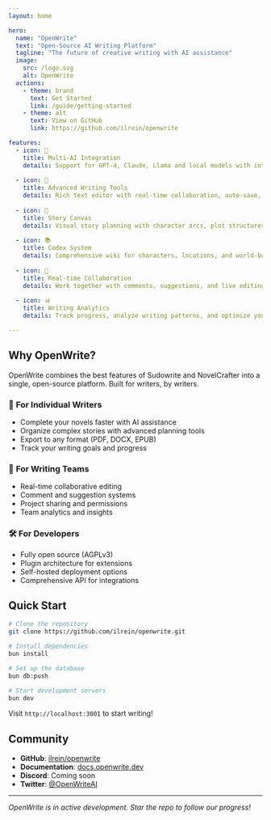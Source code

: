 ```yaml
---
layout: home

hero:
  name: "OpenWrite"
  text: "Open-Source AI Writing Platform"
  tagline: "The future of creative writing with AI assistance"
  image:
    src: /logo.svg
    alt: OpenWrite
  actions:
    - theme: brand
      text: Get Started
      link: /guide/getting-started
    - theme: alt
      text: View on GitHub
      link: https://github.com/ilrein/openwrite

features:
  - icon: 🤖
    title: Multi-AI Integration
    details: Support for GPT-4, Claude, Llama and local models with intelligent context management
  
  - icon: 📝
    title: Advanced Writing Tools
    details: Rich text editor with real-time collaboration, auto-save, and intelligent suggestions
  
  - icon: 🎨
    title: Story Canvas
    details: Visual story planning with character arcs, plot structures, and timeline management
  
  - icon: 📚
    title: Codex System
    details: Comprehensive wiki for characters, locations, and world-building with AI integration
  
  - icon: 🔄
    title: Real-time Collaboration
    details: Work together with comments, suggestions, and live editing capabilities
  
  - icon: 📊
    title: Writing Analytics
    details: Track progress, analyze writing patterns, and optimize your creative process

---
```


## Why OpenWrite?

OpenWrite combines the best features of Sudowrite and NovelCrafter into a single, open-source platform. Built for writers, by writers.

### 🎯 **For Individual Writers**
- Complete your novels faster with AI assistance
- Organize complex stories with advanced planning tools  
- Export to any format (PDF, DOCX, EPUB)
- Track your writing goals and progress

### 👥 **For Writing Teams**
- Real-time collaborative editing
- Comment and suggestion systems
- Project sharing and permissions
- Team analytics and insights

### 🛠️ **For Developers**
- Fully open source (AGPLv3)
- Plugin architecture for extensions
- Self-hosted deployment options
- Comprehensive API for integrations

## Quick Start

```bash
# Clone the repository
git clone https://github.com/ilrein/openwrite.git

# Install dependencies
bun install

# Set up the database
bun db:push

# Start development servers
bun dev
```

Visit `http://localhost:3001` to start writing!

## Community

- **GitHub**: [ilrein/openwrite](https://github.com/ilrein/openwrite)
- **Documentation**: [docs.openwrite.dev](https://docs.openwrite.dev)
- **Discord**: Coming soon
- **Twitter**: [@OpenWriteAI](https://twitter.com/OpenWriteAI)

---

*OpenWrite is in active development. Star the repo to follow our progress!*